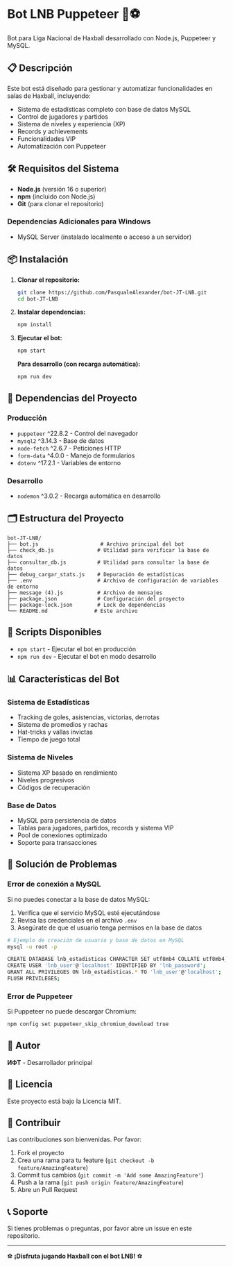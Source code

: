 # Bot LNB Puppeteer 🤖⚽

Bot para Liga Nacional de Haxball desarrollado con Node.js, Puppeteer y MySQL.

## 📋 Descripción

Este bot está diseñado para gestionar y automatizar funcionalidades en salas de Haxball, incluyendo:

- Sistema de estadísticas completo con base de datos MySQL
- Control de jugadores y partidos
- Sistema de niveles y experiencia (XP)
- Records y achievements
- Funcionalidades VIP
- Automatización con Puppeteer

## 🛠️ Requisitos del Sistema

- **Node.js** (versión 16 o superior)
- **npm** (incluido con Node.js)
- **Git** (para clonar el repositorio)

### Dependencias Adicionales para Windows
- MySQL Server (instalado localmente o acceso a un servidor)

## 📦 Instalación

1. **Clonar el repositorio:**
   ```bash
   git clone https://github.com/PasqualeAlexander/bot-JT-LNB.git
   cd bot-JT-LNB
   ```

2. **Instalar dependencias:**
   ```bash
   npm install
   ```

3. **Ejecutar el bot:**
   ```bash
   npm start
   ```

   **Para desarrollo (con recarga automática):**
   ```bash
   npm run dev
   ```

## 📄 Dependencias del Proyecto

### Producción
- `puppeteer` ^22.8.2 - Control del navegador
- `mysql2` ^3.14.3 - Base de datos
- `node-fetch` ^2.6.7 - Peticiones HTTP
- `form-data` ^4.0.0 - Manejo de formularios
- `dotenv` ^17.2.1 - Variables de entorno

### Desarrollo
- `nodemon` ^3.0.2 - Recarga automática en desarrollo

## 🗂️ Estructura del Proyecto

```
bot-JT-LNB/
├── bot.js                    # Archivo principal del bot
├── check_db.js              # Utilidad para verificar la base de datos
├── consultar_db.js          # Utilidad para consultar la base de datos
├── debug_cargar_stats.js    # Depuración de estadísticas
├── .env                     # Archivo de configuración de variables de entorno
├── message (4).js           # Archivo de mensajes
├── package.json             # Configuración del proyecto
├── package-lock.json        # Lock de dependencias
└── README.md               # Este archivo
```

## 🚀 Scripts Disponibles

- `npm start` - Ejecutar el bot en producción
- `npm run dev` - Ejecutar el bot en modo desarrollo

## 📊 Características del Bot

### Sistema de Estadísticas
- Tracking de goles, asistencias, victorias, derrotas
- Sistema de promedios y rachas
- Hat-tricks y vallas invictas
- Tiempo de juego total

### Sistema de Niveles
- Sistema XP basado en rendimiento
- Niveles progresivos
- Códigos de recuperación

### Base de Datos
- MySQL para persistencia de datos
- Tablas para jugadores, partidos, records y sistema VIP
- Pool de conexiones optimizado
- Soporte para transacciones

## 🔧 Solución de Problemas

### Error de conexión a MySQL
Si no puedes conectar a la base de datos MySQL:

1. Verifica que el servicio MySQL esté ejecutándose
2. Revisa las credenciales en el archivo `.env`
3. Asegúrate de que el usuario tenga permisos en la base de datos

```bash
# Ejemplo de creación de usuario y base de datos en MySQL
mysql -u root -p

CREATE DATABASE lnb_estadisticas CHARACTER SET utf8mb4 COLLATE utf8mb4_unicode_ci;
CREATE USER 'lnb_user'@'localhost' IDENTIFIED BY 'lnb_password';
GRANT ALL PRIVILEGES ON lnb_estadisticas.* TO 'lnb_user'@'localhost';
FLUSH PRIVILEGES;
```

### Error de Puppeteer
Si Puppeteer no puede descargar Chromium:
```bash
npm config set puppeteer_skip_chromium_download true
```

## 👤 Autor

**ИФT** - Desarrollador principal

## 📝 Licencia

Este proyecto está bajo la Licencia MIT.

## 🤝 Contribuir

Las contribuciones son bienvenidas. Por favor:

1. Fork el proyecto
2. Crea una rama para tu feature (`git checkout -b feature/AmazingFeature`)
3. Commit tus cambios (`git commit -m 'Add some AmazingFeature'`)
4. Push a la rama (`git push origin feature/AmazingFeature`)
5. Abre un Pull Request

## 📞 Soporte

Si tienes problemas o preguntas, por favor abre un issue en este repositorio.

---

⚽ **¡Disfruta jugando Haxball con el bot LNB!** ⚽
